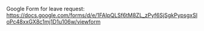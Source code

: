 Google Form for leave request:
https://docs.google.com/forms/d/e/1FAIpQLSf6tM8ZL_zPyf6SjSgkPypsgxSloPc48xxGX8c1mj1D1u106w/viewform

